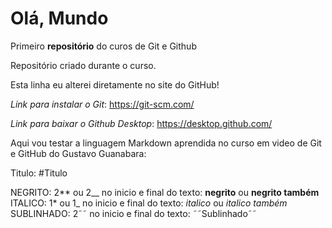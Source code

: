 # Olá, Mundo
Primeiro **repositório** do curos de Git e Github

Repositório criado durante o curso.

Esta linha eu alterei diretamente no site do GitHub!

*Link para instalar o Git*: https://git-scm.com/

*Link para baixar o Github Desktop*: https://desktop.github.com/ 


Aqui vou testar a linguagem Markdown aprendida no curso em video de Git e GitHub do Gustavo Guanabara:

Titulo: #Titulo

NEGRITO: 2** ou 2__ no inicio e final do texto: **negrito** ou __negrito também__
ITALICO: 1* ou 1_ no inicio e final do texto: *italico* ou _italico também_
SUBLINHADO: 2˜˜ no inicio e final do texto: ˜˜Sublinhado˜˜
